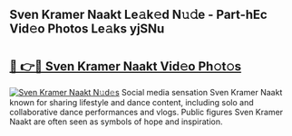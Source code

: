 ## Sven Kramer Naakt Le𝚊k𝚎d N𝚞𝚍e - Part-hEc Vid𝚎o Photos Le𝚊ks yjSNu

# <h2><a href="http://fb5j63.evod.top/?m=Sven+Kramer+Naakt">🔗 👉🔴 Sven Kramer Naakt Vid𝚎o Ph𝚘t𝚘s</a></h2>

[![Sven Kramer Naakt N𝚞d𝚎s](https://i.imgur.com/8V9OHl7.gif)](http://fb5j63.evod.top/?m=Sven+Kramer+Naakt)
Social media sensation Sven Kramer Naakt known for sharing lifestyle and dance content, including solo and collaborative dance performances and vlogs. Public figures Sven Kramer Naakt are often seen as symbols of hope and inspiration. 
